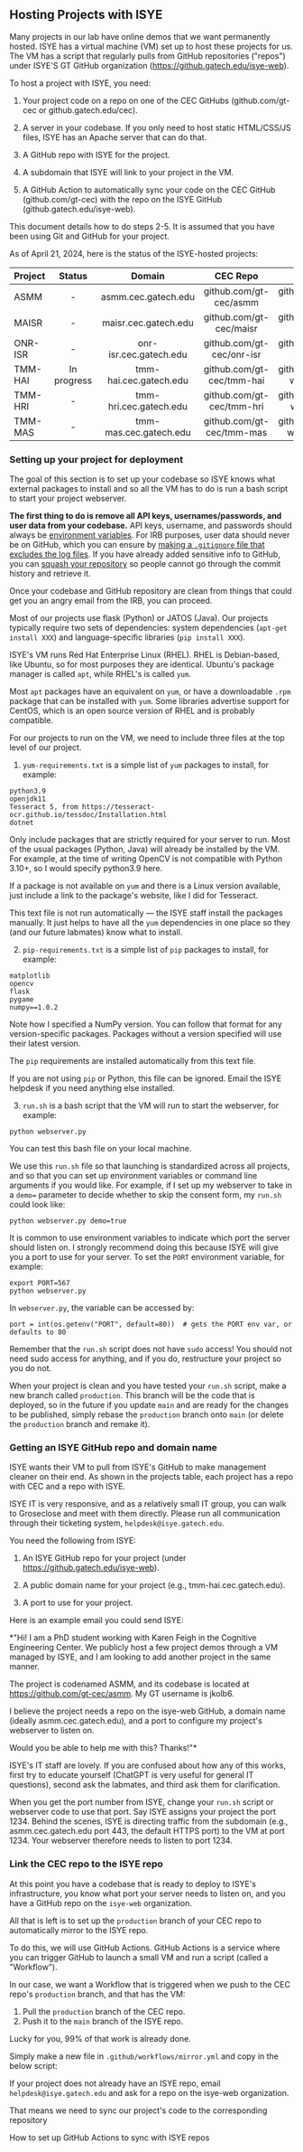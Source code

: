 ## Hosting Projects with ISYE

Many projects in our lab have online demos that we want permanently hosted. ISYE has a virtual machine (VM) set up to host these projects for us. The VM has a script that regularly pulls from GitHub repositories ("repos") under ISYE'S GT GitHub organization (https://github.gatech.edu/isye-web).

To host a project with ISYE, you need:

1. Your project code on a repo on one of the CEC GitHubs (github.com/gt-cec or github.gatech.edu/cec).

2. A server in your codebase. If you only need to host static HTML/CSS/JS files, ISYE has an Apache server that can do that.

3. A GitHub repo with ISYE for the project. 

4. A subdomain that ISYE will link to your project in the VM.

5. A GitHub Action to automatically sync your code on the CEC GitHub (github.com/gt-cec) with the repo on the ISYE GitHub (github.gatech.edu/isye-web). 

This document details how to do steps 2-5. It is assumed that you have been using Git and GitHub for your project.

As of April 21, 2024, here is the status of the ISYE-hosted projects:

| Project | Status | Domain | CEC Repo | ISYE Repo | Type | People |
| :-- | :-: | :-: | :-: | :-: | :-: | :-: |
| ASMM | - | asmm.cec.gatech.edu | github.com/gt-cec/asmm | github.gatech.edu/isye-web/cec-asmm | JATOS (Java) | Kolb, Srivastava |
| MAISR | - | maisr.cec.gatech.edu | github.com/gt-cec/maisr | github.gatech.edu/isye-web/cec-maisr | Flask (Python) | Agbeyibor, Kolb |
| ONR-ISR | - | onr-isr.cec.gatech.edu | github.com/gt-cec/onr-isr | github.gatech.edu/isye-web/cec-onr-isr | Flask (Python) | Agbeyibor, Kolb |
| TMM-HAI | In progress | tmm-hai.cec.gatech.edu | github.com/gt-cec/tmm-hai | github.gatech.edu/isye-web/cec-tmm-hai | Flask (Python) | Kolb |
| TMM-HRI | - | tmm-hri.cec.gatech.edu | github.com/gt-cec/tmm-hri | github.gatech.edu/isye-web/cec-tmm-hri | - | Kolb |
| TMM-MAS | - | tmm-mas.cec.gatech.edu | github.com/gt-cec/tmm-mas | github.gatech.edu/isye-web/cec-tmm-mas | - | Alag |

### Setting up your project for deployment

The goal of this section is to set up your codebase so ISYE knows what external packages to install and so all the VM has to do is run a bash script to start your project webserver.

**The first thing to do is remove all API keys, usernames/passwords, and user data from your codebase.** API keys, username, and passwords should always be [environment variables](https://www.freecodecamp.org/news/how-to-set-an-environment-variable-in-linux/). For IRB purposes, user data should never be on GitHub, which you can ensure by [making a `.gitignore` file that excludes the log files](https://www.w3schools.com/git/git_ignore.asp?remote=github). If you have already added sensitive info to GitHub, you can [squash your repository](https://stackoverflow.com/a/9254257) so people cannot go through the commit history and retrieve it.

Once your codebase and GitHub repository are clean from things that could get you an angry email from the IRB, you can proceed.

Most of our projects use flask (Python) or JATOS (Java). Our projects typically require two sets of dependencies: system dependencies (`apt-get install XXX`) and language-specific libraries (`pip install XXX`).

ISYE's VM runs Red Hat Enterprise Linux (RHEL). RHEL is Debian-based, like Ubuntu, so for most purposes they are identical. Ubuntu's package manager is called `apt`, while RHEL's is called `yum`.

Most `apt` packages have an equivalent on `yum`, or have a downloadable `.rpm` package that can be installed with `yum`. Some libraries advertise support for CentOS, which is an open source version of RHEL and is probably compatible.

For our projects to run on the VM, we need to include three files at the top level of our project.

1. `yum-requirements.txt` is a simple list of `yum` packages to install, for example:

```
python3.9
openjdk11
Tesseract 5, from https://tesseract-ocr.github.io/tessdoc/Installation.html
dotnet
```

Only include packages that are strictly required for your server to run. Most of the usual packages (Python, Java) will already be installed by the VM. For example, at the time of writing OpenCV is not compatible with Python 3.10+, so I would specify python3.9 here.

If a package is not available on `yum` and there is a Linux version available, just include a link to the package's website, like I did for Tesseract.

This text file is not run automatically — the ISYE staff install the packages manually. It just helps to have all the `yum` dependencies in one place so they (and our future labmates) know what to install.

2. `pip-requirements.txt` is a simple list of `pip` packages to install, for example:

```
matplotlib
opencv
flask
pygame
numpy==1.0.2
```

Note how I specified a NumPy version. You can follow that format for any version-specific packages. Packages without a version specified will use their latest version.

The `pip` requirements are installed automatically from this text file.

If you are not using `pip` or Python, this file can be ignored. Email the ISYE helpdesk if you need anything else installed.

3. `run.sh` is a bash script that the VM will run to start the webserver, for example:

```
python webserver.py
```

You can test this bash file on your local machine.

We use this `run.sh` file so that launching is standardized across all projects, and so that you can set up environment variables or command line arguments if you would like. For example, if I set up my webserver to take in a `demo=` parameter to decide whether to skip the consent form, my `run.sh` could look like:

```
python webserver.py demo=true
```

It is common to use environment variables to indicate which port the server should listen on. I strongly recommend doing this because ISYE will give you a port to use for your server. To set the `PORT` environment variable, for example:

```
export PORT=567
python webserver.py
```

In `webserver.py`, the variable can be accessed by:

```
port = int(os.getenv("PORT", default=80))  # gets the PORT env var, or defaults to 80
```

Remember that the `run.sh` script does not have `sudo` access! You should not need sudo access for anything, and if you do, restructure your project so you do not.

When your project is clean and you have tested your `run.sh` script, make a new branch called `production`. This branch will be the code that is deployed, so in the future if you update `main` and are ready for the changes to be published, simply rebase the `production` branch onto `main` (or delete the `production` branch and remake it).


### Getting an ISYE GitHub repo and domain name

ISYE wants their VM to pull from ISYE's GitHub to make management cleaner on their end. As shown in the projects table, each project has a repo with CEC and a repo with ISYE. 

ISYE IT is very responsive, and as a relatively small IT group, you can walk to Groseclose and meet with them directly. Please run all communication through their ticketing system, `helpdesk@isye.gatech.edu`.

You need the following from ISYE:

1. An ISYE GitHub repo for your project (under https://github.gatech.edu/isye-web).

2. A public domain name for your project (e.g., tmm-hai.cec.gatech.edu).

3. A port to use for your project.

Here is an example email you could send ISYE:

*"Hi! I am a PhD student working with Karen Feigh in the Cognitive Engineering Center. We publicly host a few project demos through a VM managed by ISYE, and I am looking to add another project in the same manner.

The project is codenamed ASMM, and its codebase is located at https://github.com/gt-cec/asmm. My GT username is jkolb6.

I believe the project needs a repo on the isye-web GitHub, a domain name (ideally asmm.cec.gatech.edu), and a port to configure my project's webserver to listen on.

Would you be able to help me with this? Thanks!"*

ISYE's IT staff are lovely. If you are confused about how any of this works, first try to educate yourself (ChatGPT is very useful for general IT questions), second ask the labmates, and third ask them for clarification.

When you get the port number from ISYE, change your `run.sh` script or webserver code to use that port. Say ISYE assigns your project the port 1234. Behind the scenes, ISYE is directing traffic from the subdomain (e.g., asmm.cec.gatech.edu port 443, the default HTTPS port) to the VM at port 1234. Your webserver therefore needs to listen to port 1234.


### Link the CEC repo to the ISYE repo

At this point you have a codebase that is ready to deploy to ISYE's infrastructure, you know what port your server needs to listen on, and you have a GitHub repo on the `isye-web` organization.

All that is left is to set up the `production` branch of your CEC repo to automatically mirror to the ISYE repo.

To do this, we will use GitHub Actions. GitHub Actions is a service where you can trigger GitHub to launch a small VM and run a script (called a "Workflow").

In our case, we want a Workflow that is triggered when we push to the CEC repo's `production` branch, and that has the VM:

1. Pull the `production` branch of the CEC repo.
2. Push it to the `main` branch of the ISYE repo.

Lucky for you, 99% of that work is already done.

Simply make a new file in `.github/workflows/mirror.yml` and copy in the below script:


If your project does not already have an ISYE repo, email `helpdesk@isye.gatech.edu` and ask for a repo on the isye-web organization.

That means we need to sync our project's code to the corresponding repository 


How to set up GitHub Actions to sync with ISYE repos
